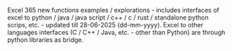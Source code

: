 Excel 365 new functions examples / explorations - includes interfaces of excel to python / java / java script / c++ / c / rust / standalone python scrips, etc. - updated till 28-06-2025 (dd-mm-yyyy). Excel to other languages interfaces (C / C++ / Java, etc. - other than Python) are through python libraries as bridge.
